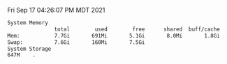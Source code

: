 Fri Sep 17 04:26:07 PM MDT 2021
```bash
System Memory
               total        used        free      shared  buff/cache   available
Mem:           7.7Gi       691Mi       5.1Gi       8.0Mi       1.8Gi       6.7Gi
Swap:          7.6Gi       160Mi       7.5Gi
System Storage
647M	.
```
